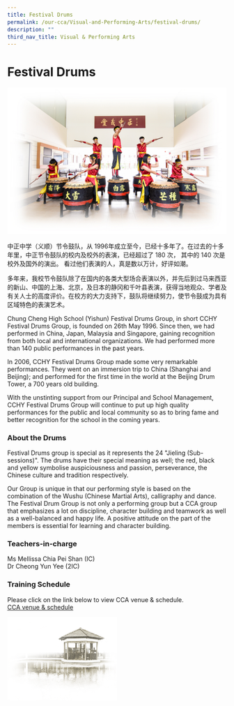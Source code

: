 ```yaml
---
title: Festival Drums
permalink: /our-cca/Visual-and-Performing-Arts/festival-drums/
description: ""
third_nav_title: Visual & Performing Arts
---
```

# **Festival Drums**

![](/images/Festival%20Drums.jpg)

中正中学（义顺）节令鼓队，从 1996年成立至今，已经十多年了。在过去的十多年里，中正节令鼓队的校内及校外的表演，已经超过了 180 次， 其中的 140 次是校外及国外的演出。 看过他们表演的人，真是数以万计，好评如潮。

多年来，我校节令鼓队除了在国内的各类大型场合表演以外，并先后到过马来西亚的新山、中国的上海、北京，及日本的静冈和千叶县表演，获得当地观众、学者及有关人士的高度评价。在校方的大力支持下，鼓队将继续努力，使节令鼓成为具有区域特色的表演艺术。

Chung Cheng High School (Yishun) Festival Drums Group, in short CCHY Festival Drums Group, is founded on 26th May 1996. Since then, we had performed in China, Japan, Malaysia and Singapore, gaining recognition from both local and international organizations. We had performed more than 140 public performances in the past years.

In 2006, CCHY Festival Drums Group made some very remarkable performances. They went on an immersion trip to China (Shanghai and Beijing); and performed for the first time in the world at the Beijing Drum Tower, a 700 years old building.

With the unstinting support from our Principal and School Management, CCHY Festival Drums Group will continue to put up high quality performances for the public and local community so as to bring fame and better recognition for the school in the coming years.

### About the Drums

Festival Drums group is special as it represents the 24 "Jieling (Sub-sessions)". The drums have their special meaning as well; the red, black and yellow symbolise auspiciousness and passion, perseverance, the Chinese culture and tradition respectively.

Our Group is unique in that our performing style is based on the combination of the Wushu (Chinese Martial Arts), calligraphy and dance. The Festival Drum Group is not only a performing group but a CCA group that emphasizes a lot on discipline, character building and teamwork as well as a well-balanced and happy life. A positive attitude on the part of the members is essential for learning and character building.

### Teachers-in-charge

Ms Mellissa Chia Pei Shan (IC)   
Dr Cheong Yun Yee (2IC)

### Training Schedule

Please click on the link below to view CCA venue & schedule.   
[CCA venue & schedule](/useful-links/parents/cca-venue-n-schedule)

<img src="/images/pavilion.png" 
     style="width:50%">